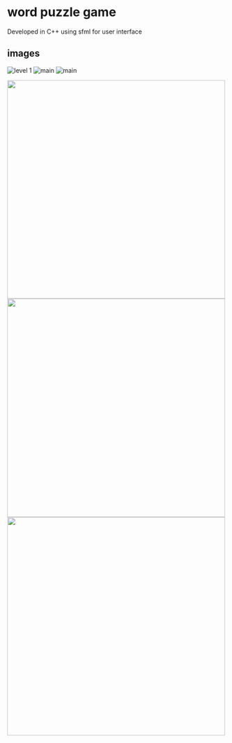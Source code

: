 # word puzzle game 
Developed in C++ using sfml for user interface 
## images 
![level 1](assets/images/level1.png)
![main](assets/images/firstpage.png)
![main](assets/images/level4.png)

<img src="assets/images/level1.png" width="500">
<img src="assets/images/firstpage.png" width="500">
<img src="assets/images/level4.png" width="500">
